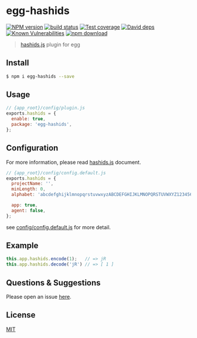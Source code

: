 # egg-hashids

[![NPM version][npm-image]][npm-url]
[![build status][travis-image]][travis-url]
[![Test coverage][codecov-image]][codecov-url]
[![David deps][david-image]][david-url]
[![Known Vulnerabilities][snyk-image]][snyk-url]
[![npm download][download-image]][download-url]

[npm-image]: https://img.shields.io/npm/v/egg-hashids.svg?style=flat-square
[npm-url]: https://npmjs.org/package/egg-hashids
[travis-image]: https://img.shields.io/travis/viko16/egg-hashids.svg?style=flat-square
[travis-url]: https://travis-ci.org/viko16/egg-hashids
[codecov-image]: https://img.shields.io/codecov/c/github/viko16/egg-hashids.svg?style=flat-square
[codecov-url]: https://codecov.io/github/viko16/egg-hashids?branch=master
[david-image]: https://img.shields.io/david/viko16/egg-hashids.svg?style=flat-square
[david-url]: https://david-dm.org/viko16/egg-hashids
[snyk-image]: https://snyk.io/test/npm/egg-hashids/badge.svg?style=flat-square
[snyk-url]: https://snyk.io/test/npm/egg-hashids
[download-image]: https://img.shields.io/npm/dm/egg-hashids.svg?style=flat-square
[download-url]: https://npmjs.org/package/egg-hashids

> [hashids.js](https://github.com/ivanakimov/hashids.js) plugin for egg

## Install

```bash
$ npm i egg-hashids --save
```

## Usage

```js
// {app_root}/config/plugin.js
exports.hashids = {
  enable: true,
  package: 'egg-hashids',
};
```

## Configuration

For more information, please read [hashids.js](https://github.com/ivanakimov/hashids.js) document.

```js
// {app_root}/config/config.default.js
exports.hashids = {
  projectName: '',
  minLength: 0,
  alphabet: 'abcdefghijklmnopqrstuvwxyzABCDEFGHIJKLMNOPQRSTUVWXYZ1234567890',

  app: true,
  agent: false,
};
```

see [config/config.default.js](config/config.default.js) for more detail.

## Example

```js
this.app.hashids.encode(1);   // => jR
this.app.hashids.decode('jR') // => [ 1 ]
```

## Questions & Suggestions

Please open an issue [here](https://github.com/viko16/egg-hashids/issues).

## License

[MIT](LICENSE)

